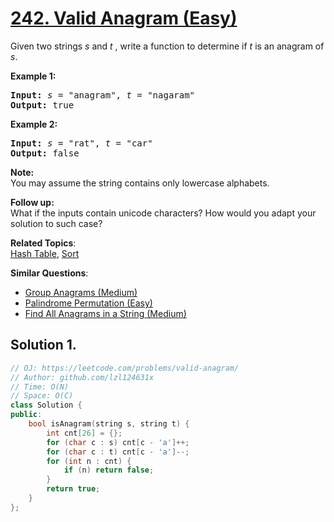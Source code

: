 # [242. Valid Anagram (Easy)](https://leetcode.com/problems/valid-anagram/)

<p>Given two strings <em>s</em> and <em>t&nbsp;</em>, write a function to determine if <em>t</em> is an anagram of <em>s</em>.</p>

<p><b>Example 1:</b></p>

<pre><b>Input:</b> <em>s</em> = "anagram", <em>t</em> = "nagaram"
<b>Output:</b> true
</pre>

<p><b>Example 2:</b></p>

<pre><b>Input:</b> <em>s</em> = "rat", <em>t</em> = "car"
<b>Output: </b>false
</pre>

<p><strong>Note:</strong><br>
You may assume the string contains only lowercase alphabets.</p>

<p><strong>Follow up:</strong><br>
What if the inputs contain unicode characters? How would you adapt your solution to such case?</p>


**Related Topics**:  
[Hash Table](https://leetcode.com/tag/hash-table/), [Sort](https://leetcode.com/tag/sort/)

**Similar Questions**:
* [Group Anagrams (Medium)](https://leetcode.com/problems/group-anagrams/)
* [Palindrome Permutation (Easy)](https://leetcode.com/problems/palindrome-permutation/)
* [Find All Anagrams in a String (Medium)](https://leetcode.com/problems/find-all-anagrams-in-a-string/)

## Solution 1.

```cpp
// OJ: https://leetcode.com/problems/valid-anagram/
// Author: github.com/lzl124631x
// Time: O(N)
// Space: O(C)
class Solution {
public:
    bool isAnagram(string s, string t) {
        int cnt[26] = {};
        for (char c : s) cnt[c - 'a']++;
        for (char c : t) cnt[c - 'a']--;
        for (int n : cnt) {
            if (n) return false;
        }
        return true;
    }
};
```